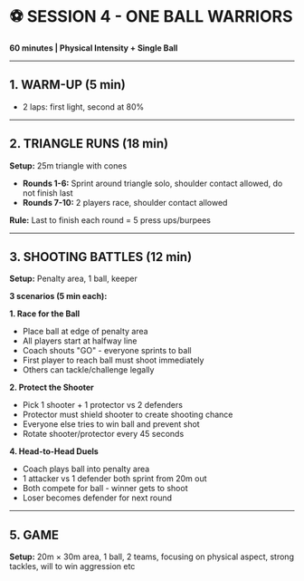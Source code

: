 # ⚽ SESSION 4 - ONE BALL WARRIORS

**60 minutes | Physical Intensity + Single Ball**

---

## 1. WARM-UP (5 min)
- 2 laps: first light, second at 80%
---

## 2. TRIANGLE RUNS (18 min)
**Setup:** 25m triangle with cones

- **Rounds 1-6:** Sprint around triangle solo, shoulder contact allowed, do not finish last
- **Rounds 7-10:** 2 players race, shoulder contact allowed

**Rule:** Last to finish each round = 5 press ups/burpees

---

## 3. SHOOTING BATTLES (12 min)
**Setup:** Penalty area, 1 ball, keeper

**3 scenarios (5 min each):**

**1. Race for the Ball**
- Place ball at edge of penalty area
- All players start at halfway line  
- Coach shouts "GO" - everyone sprints to ball
- First player to reach ball must shoot immediately
- Others can tackle/challenge legally

**2. Protect the Shooter** 
- Pick 1 shooter + 1 protector vs 2 defenders
- Protector must shield shooter to create shooting chance
- Everyone else tries to win ball and prevent shot
- Rotate shooter/protector every 45 seconds

**4. Head-to-Head Duels**
- Coach plays ball into penalty area
- 1 attacker vs 1 defender both sprint from 20m out
- Both compete for ball - winner gets to shoot
- Loser becomes defender for next round

---

## 5. GAME
**Setup:** 20m × 30m area, 1 ball, 2 teams, focusing on physical aspect, strong tackles, will to win aggression etc